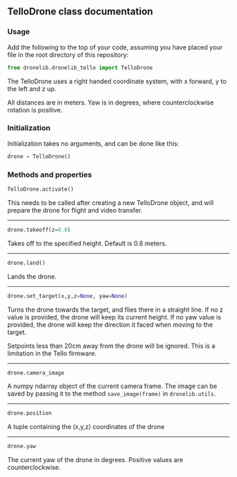 ## TelloDrone class documentation

### Usage
Add the following to the top of your code, assuming you have placed your file in the root directory of this repository:
```python
from dronelib.dronelib_tello import TelloDrone
```

The TelloDrone uses a right handed coordinate system, with x forward, y to the left and z up.

All distances are in meters. Yaw is in degrees, where counterclockwise rotation is positive.

### Initialization
Initialization takes no arguments, and can be done like this:
```python
drone = TelloDrone()
```

### Methods and properties

```python 
TelloDrone.activate()
```
This needs to be called after creating a new TelloDrone object, and will prepare the drone for flight and
video transfer.

---

```python
drone.takeoff(z=0.8)
``` 

Takes off to the specified height. Default is 0.8 meters.

---
```python
drone.land()
```
Lands the drone.

---
```python
drone.set_target(x,y,z=None, yaw=None)
```

Turns the drone towards the target, and flies there in a straight line. If no z value is provided,
the drone will keep its current height. If no yaw value is provided, the drone will keep
the direction it faced when moving to the target.

Setpoints less than 20cm away from the drone will be ignored. This is a limitation in the Tello firmware.


---
```python
drone.camera_image
```
A numpy ndarray object of the current camera frame.
The image can be saved by passing it to the method `save_image(frame)` in `dronelib.utils`.

---
```python
drone.position
```
A tuple containing the (x,y,z) coordinates of the drone

---
```python
drone.yaw
```
The current yaw of the drone in degrees. Positive values are counterclockwise.


